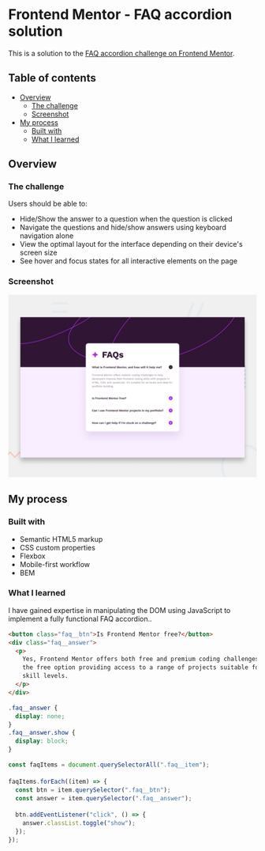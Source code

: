 # Frontend Mentor - FAQ accordion solution

This is a solution to the [FAQ accordion challenge on Frontend Mentor](https://www.frontendmentor.io/challenges/faq-accordion-wyfFdeBwBz).

## Table of contents

- [Overview](#overview)
  - [The challenge](#the-challenge)
  - [Screenshot](#screenshot)
- [My process](#my-process)
  - [Built with](#built-with)
  - [What I learned](#what-i-learned)

## Overview

### The challenge

Users should be able to:

- Hide/Show the answer to a question when the question is clicked
- Navigate the questions and hide/show answers using keyboard navigation alone
- View the optimal layout for the interface depending on their device's screen size
- See hover and focus states for all interactive elements on the page

### Screenshot

![](./design/desktop-preview.jpg)

## My process

### Built with

- Semantic HTML5 markup
- CSS custom properties
- Flexbox
- Mobile-first workflow
- BEM

### What I learned

I have gained expertise in manipulating the DOM using JavaScript to implement a fully functional FAQ accordion..

```html
<button class="faq__btn">Is Frontend Mentor free?</button>
<div class="faq__answer">
  <p>
    Yes, Frontend Mentor offers both free and premium coding challenges, with
    the free option providing access to a range of projects suitable for all
    skill levels.
  </p>
</div>
```

```css
.faq__answer {
  display: none;
}
.faq__answer.show {
  display: block;
}
```

```js
const faqItems = document.querySelectorAll(".faq__item");

faqItems.forEach((item) => {
  const btn = item.querySelector(".faq__btn");
  const answer = item.querySelector(".faq__answer");

  btn.addEventListener("click", () => {
    answer.classList.toggle("show");
  });
});
```
